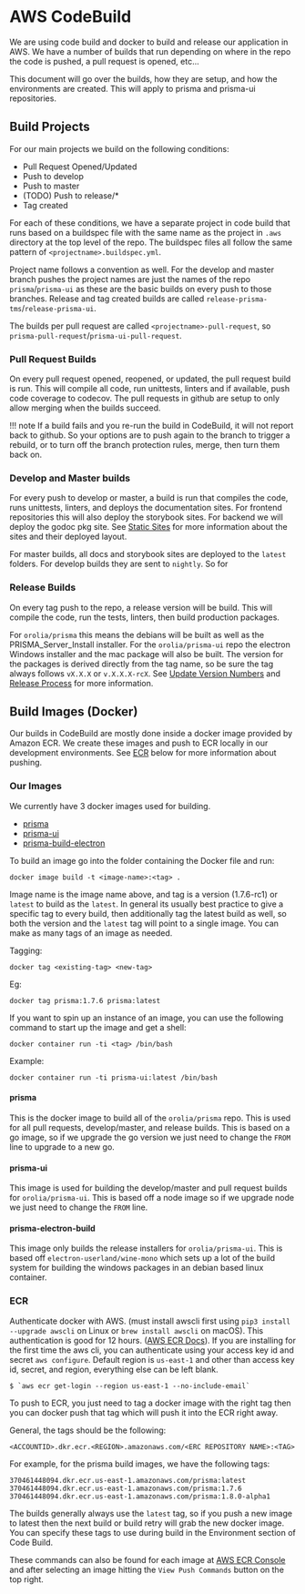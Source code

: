 # AWS CodeBuild

We are using code build and docker to build and release our application in AWS. We have a number of
builds that run depending on where in the repo the code is pushed, a pull request is opened, etc...

This document will go over the builds, how they are setup, and how the environments are created.
This will apply to prisma and prisma-ui repositories.

## Build Projects

For our main projects we build on the following conditions:

* Pull Request Opened/Updated
* Push to develop
* Push to master
* (TODO) Push to release/*
* Tag created

For each of these conditions, we have a separate project in code build that runs based on a buildspec file with the same name as the project in `.aws` directory at the top level of the repo. The
buildspec files all follow the same pattern of `<projectname>.buildspec.yml`.

Project name follows a convention as well. For the develop and master branch pushes the project
names are just the names of the repo `prisma`/`prisma-ui` as these are the basic builds on every push to those branches.
Release and tag created builds are called `release-prisma-tms`/`release-prisma-ui`.

The builds per pull request are called `<projectname>-pull-request`, so `prisma-pull-request`/`prisma-ui-pull-request`.

### Pull Request Builds

On every pull request opened, reopened, or updated, the pull request build is run. This will compile all code, run unittests, linters and if available, push code coverage to codecov. The pull requests in github are setup to only allow merging when the builds succeed.

!!! note
    If a build fails and you re-run the build in CodeBuild, it will not report back to github. So your options are to push again to the branch to trigger a rebuild, or to turn off the branch protection rules, merge, then turn them back on.

### Develop and Master builds

For every push to develop or master, a build is run that compiles the code, runs unittests, linters, and deploys the documentation sites. For frontend repositories this will also deploy the storybook sites. For backend we will deploy the godoc pkg site. See [Static Sites](./static-sites.md) for more information about the sites and their deployed layout.

For master builds, all docs and storybook sites are deployed to the `latest` folders. For develop builds they are sent to `nightly`. So for

### Release Builds

On every tag push to the repo, a release version will be build. This will compile the code, run the tests, linters, then build production packages.

For `orolia/prisma` this means the debians will be built as well as the PRISMA_Server_Install installer. For the `orolia/prisma-ui` repo the electron Windows installer and the mac package will also be built. The version for the packages is derived directly from the tag name, so be sure the tag always follows `vX.X.X` or `v.X.X.X-rcX`. See [Update Version Numbers](../../developer/update-version-numbers.md) and [Release Process](../../developer/release-process.md) for more information.

## Build Images (Docker)

Our builds in CodeBuild are mostly done inside a docker image provided by Amazon ECR. We create these images and push to ECR locally in our development environments. See [ECR](#ECR) below for more information about pushing.

### Our Images

We currently have 3 docker images used for building.

 * [prisma](https://github.com/orolia/prisma/tree/develop/Dockerfile)
 * [prisma-ui](https://github.com/orolia/prisma-ui/tree/develop/Dockerfile)
 * [prisma-build-electron](https://github.com/orolia/prisma-ui/tree/develop/packages/prisma-electron/Dockerfile)

To build an image go into the folder containing the Docker file and run:

```
docker image build -t <image-name>:<tag> .
```

Image name is the image name above, and tag is a version (1.7.6-rc1) or `latest` to build as the `latest`. In general its usually best practice to give a specific tag to every build, then additionally tag the latest build as well, so both the version and the `latest` tag will point to a single image. You can make as many tags of an image as needed.

Tagging:
```
docker tag <existing-tag> <new-tag>
```

Eg:
```
docker tag prisma:1.7.6 prisma:latest
```

If you want to spin up an instance of an image, you can use the following command to start up the image and get a shell:

```
docker container run -ti <tag> /bin/bash
```

Example:
```
docker container run -ti prisma-ui:latest /bin/bash
```

#### prisma

This is the docker image to build all of the `orolia/prisma` repo. This is used for all pull requests, develop/master, and release builds. This is based on a go image, so if we upgrade the go version we just need to change the `FROM` line to upgrade to a new go.

#### prisma-ui

This image is used for building the develop/master and pull request builds for `orolia/prisma-ui`. This is based off a node image so if we upgrade node we just need to change the `FROM` line.

#### prisma-electron-build

This image only builds the release installers for `orolia/prisma-ui`. This is based off `electron-userland/wine-mono` which sets up a lot of the build system for building the windows packages in an debian based linux container.

### ECR

Authenticate docker with AWS. (must install awscli first using `pip3 install --upgrade awscli` on
Linux or `brew install awscli` on macOS). This authentication is good for 12 hours.
([AWS ECR Docs](https://docs.aws.amazon.com/AmazonECR/latest/userguide/Registries.html)). If you are
installing for the first time the aws cli, you can authenticate using your access key id and secret
`aws configure`. Default region is `us-east-1` and other than access key id, secret, and region,
everything else can be left blank.

```
$ `aws ecr get-login --region us-east-1 --no-include-email`
```

To push to ECR, you just need to tag a docker image with the right tag then you can docker push
that tag which will push it into the ECR right away.

General, the tags should be the following:

```
<ACCOUNTID>.dkr.ecr.<REGION>.amazonaws.com/<ERC REPOSITORY NAME>:<TAG>
```

For example, for the prisma build images, we have the following tags:

```
370461448094.dkr.ecr.us-east-1.amazonaws.com/prisma:latest
370461448094.dkr.ecr.us-east-1.amazonaws.com/prisma:1.7.6
370461448094.dkr.ecr.us-east-1.amazonaws.com/prisma:1.8.0-alpha1
```

The builds generally always use the `latest` tag, so if you push a new image to latest then the next
build or build retry will grab the new docker image. You can specify these tags to use during build
in the Environment section of Code Build.

These commands can also be found for each image at [AWS ECR Console](https://console.aws.amazon.com/ecr/repositories?region=us-east-1) and after selecting an image hitting the `View Push Commands` button on the top right.
